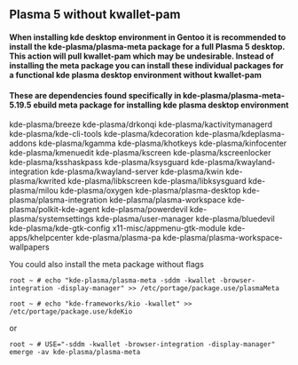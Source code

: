 ## Plasma 5 without kwallet-pam
#### When installing kde desktop environment in Gentoo it is recommended to install the kde-plasma/plasma-meta package for a full Plasma 5 desktop. This action will pull kwallet-pam which may be undesirable. Instead of installing the meta package you can install these individual packages for a functional kde plasma desktop environment without kwallet-pam
#### These are dependencies found specifically in kde-plasma/plasma-meta-5.19.5 ebuild meta package for installing kde plasma desktop environment
kde-plasma/breeze kde-plasma/drkonqi kde-plasma/kactivitymanagerd kde-plasma/kde-cli-tools kde-plasma/kdecoration kde-plasma/kdeplasma-addons kde-plasma/kgamma kde-plasma/khotkeys kde-plasma/kinfocenter kde-plasma/kmenuedit kde-plasma/kscreen kde-plasma/kscreenlocker kde-plasma/ksshaskpass kde-plasma/ksysguard kde-plasma/kwayland-integration kde-plasma/kwayland-server kde-plasma/kwin kde-plasma/kwrited kde-plasma/libkscreen kde-plasma/libksysguard kde-plasma/milou kde-plasma/oxygen kde-plasma/plasma-desktop kde-plasma/plasma-integration kde-plasma/plasma-workspace kde-plasma/polkit-kde-agent kde-plasma/powerdevil kde-plasma/systemsettings kde-plasma/user-manager kde-plasma/bluedevil kde-plasma/kde-gtk-config x11-misc/appmenu-gtk-module kde-apps/khelpcenter kde-plasma/plasma-pa kde-plasma/plasma-workspace-wallpapers


You could also install the meta package without flags

`root ~ # echo "kde-plasma/plasma-meta -sddm -kwallet -browser-integration -display-manager" >> /etc/portage/package.use/plasmaMeta`

`root ~ # echo "kde-frameworks/kio -kwallet" >> /etc/portage/package.use/kdeKio`

or

`root ~ # USE="-sddm -kwallet -browser-integration -display-manager" emerge -av kde-plasma/plasma-meta`


